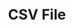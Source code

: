 ---
title: "CSV File"
weight: 2
menu:
  guides:
    parent: "cli_outputs"
    identifier: "cli_output_csv"
    title: "CSV File"
---